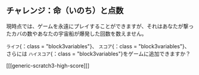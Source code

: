 ## チャレンジ：命（いのち）と点数

現時点では、ゲームを永遠にプレイすることができますが、それはあなたが撃ったカバの数やあなたの宇宙船が爆発した回数を数えません。

`ライフ`{：class = "block3variables"}、 `スコア`{：class = "block3variables"}、さらには `ハイスコア`{：class = "block3variables"}をゲームに追加できますか？

[[[generic-scratch3-high-score]]]